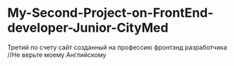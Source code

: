# My-Seсond-Project-on-FrontEnd-developer-Junior-CityMed

Третий по счету сайт созданный на профессию фронтэнд разработчика
//Не верьте моему Английскому
